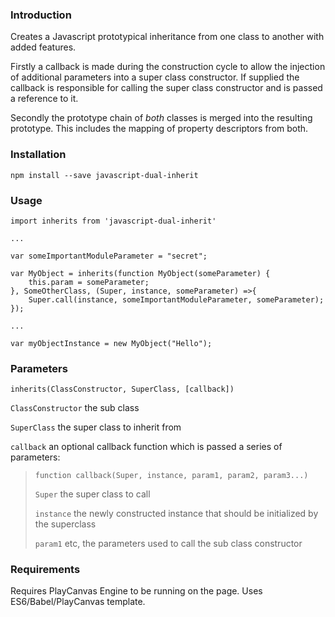 ### Introduction

Creates a Javascript prototypical inheritance from one class to another with 
added features.  

Firstly a callback is made during the construction cycle to 
allow the injection of additional parameters into a super class constructor. If 
supplied the callback is responsible for calling the super class constructor
and is passed a reference to it.

Secondly the prototype chain of *both* classes is merged into the resulting prototype.
This includes the mapping of property descriptors from both.

### Installation

```language-shell
npm install --save javascript-dual-inherit
```

### Usage

```language-javascript
import inherits from 'javascript-dual-inherit'

...

var someImportantModuleParameter = "secret";

var MyObject = inherits(function MyObject(someParameter) {
    this.param = someParameter;
}, SomeOtherClass, (Super, instance, someParameter) =>{
    Super.call(instance, someImportantModuleParameter, someParameter);
});
 
...
 
var myObjectInstance = new MyObject("Hello");

```

### Parameters

`inherits(ClassConstructor, SuperClass, [callback])`

`ClassConstructor` the sub class

`SuperClass` the super class to inherit from

`callback` an optional callback function which is passed a series of parameters:

>`function callback(Super, instance, param1, param2, param3...)`
>
>`Super` the super class to call
>
>`instance` the newly constructed instance that should be initialized by the 
superclass
>
>`param1` etc, the parameters used to call the sub class constructor


### Requirements

Requires PlayCanvas Engine to be running on the page.  Uses ES6/Babel/PlayCanvas template.
